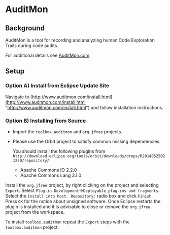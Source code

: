 AuditMon
========

## Background
AuditMon is a tool for recording and analyzing human Code Exploration Trails during code audits.

For additional details see [AuditMon.com](http://auditmon.com/ "AuditMon.com").

## Setup
### Option A) Install from Eclipse Update Site
Navigate to [http://www.auditmon.com/install.html](http://www.auditmon.com/install.html "http://www.auditmon.com/install.html") and follow installation instructions.

### Option B) Installing from Source

  - Import the `toolbox.auditmon` and `org.jfree` projects.
  - Please use the Orbit project to satisfy common missing dependencies.
    
    You should install the following plugins from
    `http://download.eclipse.org/tools/orbit/downloads/drops/R20140525021250/repository/`
    - Apache Commons IO 2.2.0
    - Apache Commons Lang 3.1.0

Install the `org.jfree` project, by right clicking on the project and selecting `Export`.  Select `Plug-in Development`->`Deployable plug-ins and fragments`.  Select the `Install into host. Repository:` radio box and click `Finish`.  Press `OK` for the notice about unsigned software.  Once Eclipse restarts the plugin is installed and it is advisable to close or remove the `org.jfree` project from the workspace.

To install `toolbox.auditmon` repeat the `Export` steps with the `toolbox.auditmon` project.


